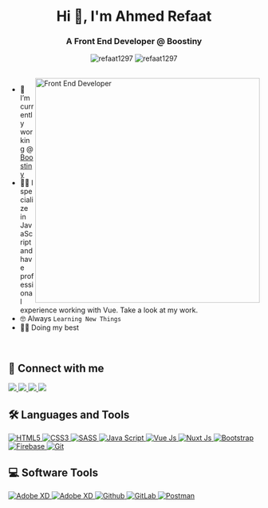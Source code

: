 <h1 align="center">Hi 👋, I'm Ahmed Refaat</h1>
<h3 align="center">A Front End Developer @ Boostiny</h3>

<p align="center"> 
  <img src="https://komarev.com/ghpvc/?username=refaat1297&label=Profile%20views&color=0e75b6&style=flat" alt="refaat1297" />
  <img src="https://img.shields.io/github/followers/refaat1297?label=Followers" alt="refaat1297" />
</p>

<br>

<img align="right" src="https://camo.githubusercontent.com/86a3b6db470f1a0429f7355c08d1edabf3d2c804/68747470733a2f2f6d69726f2e6d656469756d2e636f6d2f6d61782f313336302f312a495247486d69477361313673746564517649615a66772e676966" width="450px" alt="Front End Developer"/>


- 🔭 I’m currently working @ [Boostiny](https://boostiny.com)
- 👨‍💻 I specialize in JavaScript and have professional experience working with Vue. Take a look at my work. 
- :nerd_face: Always `Learning New Things`
- 👷‍♂️ Doing my best 

<br>

## 📩 Connect with me
<p align="left">
  <a href="mailto:a.refaat1297@gmail.com" tagret="_blank" title="Gmail">
      <img src="https://img.shields.io/badge/Gmail-D14836?style=for-the-badge&logo=gmail&logoColor=white"/>
  </a>  
  <a href="https://www.linkedin.com/in/refaat1297/" tagret="_blank" title="LinkedIn">
    <img src="https://img.shields.io/badge/linkedin-%230077B5.svg?style=for-the-badge&logo=linkedin&logoColor=white"/>
  </a>  
  <a href="https://www.facebook.com/refaat1297" tagret="_blank" title="Facebook">
    <img src="https://img.shields.io/badge/Facebook-%231877F2.svg?style=for-the-badge&logo=Facebook&logoColor=white"/>
  </a>
  <a href="https://www.instagram.com/refaat1297" tagret="_blank" title="Instagram">
    <img src="https://img.shields.io/badge/Instagram-E4405F?style=for-the-badge&logo=instagram&logoColor=white"/>
  </a>
</p>

## 🛠 Languages and Tools
<p align="left">
  <a href="https://developer.mozilla.org/en-US/docs/Web/HTML" target="_blank" title="HTML5">
    <img src="https://img.shields.io/badge/HTML5-E34F26?style=for-the-badge&logo=html5&logoColor=white" alt="HTML5">
  </a>
  <a href="https://developer.mozilla.org/en-US/docs/Web/CSS" target="_blank" title="CSS3">
    <img src="https://img.shields.io/badge/CSS3-1572B6?style=for-the-badge&logo=css3&logoColor=white" alt="CSS3">
  </a>
  <a href="https://sass-lang.com" target="_blank" title="SASS">
    <img src="https://img.shields.io/badge/Sass-CC6699?style=for-the-badge&logo=sass&logoColor=white" alt="SASS">
  </a>
  <a href="https://developer.mozilla.org/en-US/docs/Web/JavaScript" target="_blank" title="Java Script">
    <img src="https://img.shields.io/badge/JavaScript-F7DF1E?style=for-the-badge&logo=javascript&logoColor=black" alt="Java Script">
  </a>
  <a href="https://vuejs.org" target="_blank" title="Vue Js">
    <img src="https://img.shields.io/badge/Vue.js-35495E?style=for-the-badge&logo=vue.js&logoColor=4FC08D" alt="Vue Js">
  </a>
  <a href="https://nuxtjs.org" target="_blank" title="Nuxt Js">
    <img src="https://img.shields.io/badge/Nuxt-002E3B?style=for-the-badge&logo=nuxtdotjs&logoColor=#00DC82" alt="Nuxt Js">
  </a>
  <a href="https://getbootstrap.com" target="_blank" title="Bootstrap">
    <img src="https://img.shields.io/badge/Bootstrap-563D7C?style=for-the-badge&logo=bootstrap&logoColor=white" alt="Bootstrap">
  </a>
  <a href="https://firebase.google.com/" target="_blank" title="Firebase">
    <img src="https://img.shields.io/badge/firebase-%23039BE5.svg?style=for-the-badge&logo=firebase" alt="Firebase">
  </a>
  <a href="https://git-scm.com/" target="_blank" title="Git">
    <img src="https://img.shields.io/badge/git-%23F05033.svg?style=for-the-badge&logo=git&logoColor=white" alt="Git">
  </a>
</p>

## 💻 Software Tools
<p align="left">
  <a href="https://www.figma.com" target="_blank" title="Figma">
    <img src="https://img.shields.io/badge/figma-%23F24E1E.svg?style=for-the-badge&logo=figma&logoColor=white" alt="Adobe XD">
  </a>
  <a href="https://www.adobe.com/mena_en/products/xd.html" target="_blank" title="Adobe XD">
    <img src="https://img.shields.io/badge/Adobe%20XD-470137?style=for-the-badge&logo=Adobe%20XD&logoColor=#FF61F6" alt="Adobe XD">
  </a>
  <a href="https://github.com/" target="_blank" title="Github">
    <img src="https://img.shields.io/badge/GitHub-100000?style=for-the-badge&logo=github&logoColor=white" alt="Github">
  </a>
  <a href="https://about.gitlab.com" target="_blank" title="GitLab">
    <img src="https://img.shields.io/badge/GitLab-330F63?style=for-the-badge&logo=gitlab&logoColor=white" alt="GitLab">
  </a>
  <a href="https://www.postman.com/" target="_blank" title="Postman">
    <img src="https://img.shields.io/badge/Postman-FF6C37?style=for-the-badge&logo=postman&logoColor=white" alt="Postman">
  </a>
 
  
</p>



